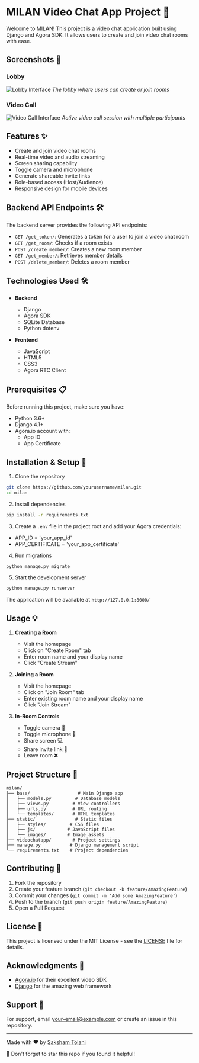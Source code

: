 # MILAN Video Chat App Project 🚀

Welcome to MILAN! This project is a video chat application built using Django and Agora SDK. It allows users to create and join video chat rooms with ease.


## Screenshots 📸

### Lobby
![Lobby Interface](https://res.cloudinary.com/sakshamtolani/image/upload/v1733136657/aof3jmalwvggetyheyo0.png)
*The lobby where users can create or join rooms*

### Video Call
![Video Call Interface](https://res.cloudinary.com/sakshamtolani/image/upload/v1733136795/djmicr0f2dmk1a4aacgf.png)
*Active video call session with multiple participants*

## Features ✨

- Create and join video chat rooms
- Real-time video and audio streaming
- Screen sharing capability 
- Toggle camera and microphone
- Generate shareable invite links
- Role-based access (Host/Audience)
- Responsive design for mobile devices

## Backend API Endpoints 🛠️

The backend server provides the following API endpoints:

- `GET /get_token/`: Generates a token for a user to join a video chat room
- `GET /get_room/`: Checks if a room exists
- `POST /create_member/`: Creates a new room member
- `GET /get_member/`: Retrieves member details
- `POST /delete_member/`: Deletes a room member

## Technologies Used 🛠️

- **Backend**
  - Django
  - Agora SDK
  - SQLite Database
  - Python dotenv

- **Frontend** 
  - JavaScript
  - HTML5
  - CSS3
  - Agora RTC Client

## Prerequisites 📋

Before running this project, make sure you have:

- Python 3.6+
- Django 4.1+
- Agora.io account with:
  - App ID
  - App Certificate

## Installation & Setup 🔧

1. Clone the repository
```bash
git clone https://github.com/yourusername/milan.git
cd milan
```
2. Install dependencies
```bash
pip install -r requirements.txt
```

3. Create a `.env` file in the project root and add your Agora credentials:
- APP_ID = 'your_app_id'
- APP_CERTIFICATE = 'your_app_certificate'

4. Run migrations
```bash
python manage.py migrate
```
5. Start the development server
```bash
python manage.py runserver
```


The application will be available at `http://127.0.0.1:8000/`

## Usage 💡

1. **Creating a Room**
   - Visit the homepage
   - Click on "Create Room" tab
   - Enter room name and your display name
   - Click "Create Stream"

2. **Joining a Room**
   - Visit the homepage
   - Click on "Join Room" tab
   - Enter existing room name and your display name
   - Click "Join Stream"

3. **In-Room Controls**
   - Toggle camera 🎥
   - Toggle microphone 🎤
   - Share screen 💻
   - Share invite link 🔗
   - Leave room ❌

## Project Structure 📁

```
milan/
├── base/                  # Main Django app
│   ├── models.py         # Database models
│   ├── views.py         # View controllers
│   ├── urls.py          # URL routing
│   └── templates/       # HTML templates
├── static/               # Static files
│   ├── styles/         # CSS files
│   ├── js/            # JavaScript files
│   └── images/        # Image assets
├── videochatapp/        # Project settings
├── manage.py           # Django management script
└── requirements.txt    # Project dependencies
```

## Contributing 🤝

1. Fork the repository
2. Create your feature branch (`git checkout -b feature/AmazingFeature`)
3. Commit your changes (`git commit -m 'Add some AmazingFeature'`)
4. Push to the branch (`git push origin feature/AmazingFeature`)
5. Open a Pull Request

## License 📝

This project is licensed under the MIT License - see the [LICENSE](LICENSE) file for details.

## Acknowledgments 🙏

- [Agora.io](https://www.agora.io/) for their excellent video SDK
- [Django](https://www.djangoproject.com/) for the amazing web framework

## Support 💬

For support, email your-email@example.com or create an issue in this repository.

---

Made with ❤️ by [Saksham Tolani](https://github.com/yourusername)

🌟 Don't forget to star this repo if you found it helpful!
